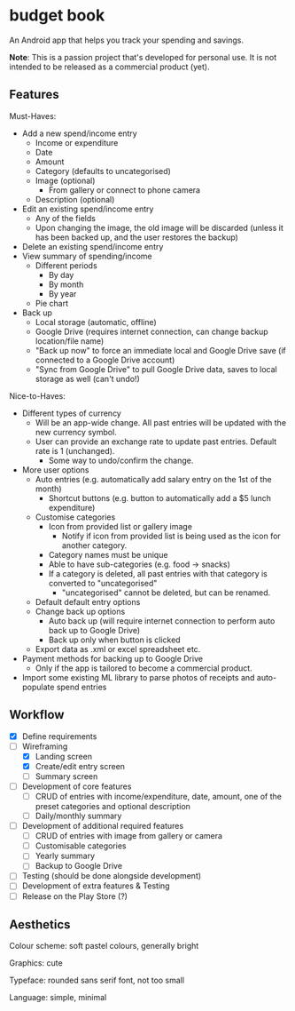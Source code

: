 # budget book

An Android app that helps you track your spending and savings.

**Note**: This is a passion project that's developed for personal use. It is not intended to be released as a commercial product (yet).

## Features

Must-Haves:
* Add a new spend/income entry
  * Income or expenditure
  * Date
  * Amount
  * Category (defaults to uncategorised)
  * Image (optional)
    * From gallery or connect to phone camera
  * Description (optional)
* Edit an existing spend/income entry
  * Any of the fields
  * Upon changing the image, the old image will be discarded (unless it has been backed up, and the user restores the backup)
* Delete an existing spend/income entry
* View summary of spending/income
  * Different periods
    * By day
    * By month
    * By year
  * Pie chart
* Back up
  * Local storage (automatic, offline)
  * Google Drive (requires internet connection, can change backup location/file name)
  * "Back up now" to force an immediate local and Google Drive save (if connected to a Google Drive account)
  * "Sync from Google Drive" to pull Google Drive data, saves to local storage as well (can't undo!)

Nice-to-Haves:
* Different types of currency
  * Will be an app-wide change. All past entries will be updated with the new currency symbol.
  * User can provide an exchange rate to update past entries. Default rate is 1 (unchanged).
    * Some way to undo/confirm the change.
* More user options
  * Auto entries (e.g. automatically add salary entry on the 1st of the month)
    * Shortcut buttons (e.g. button to automatically add a $5 lunch expenditure)
  * Customise categories
    * Icon from provided list or gallery image
      * Notify if icon from provided list is being used as the icon for another category.
    * Category names must be unique
    * Able to have sub-categories (e.g. food -> snacks)
    * If a category is deleted, all past entries with that category is converted to "uncategorised"
      * "uncategorised" cannot be deleted, but can be renamed.
  * Default default entry options
  * Change back up options
    * Auto back up (will require internet connection to perform auto back up to Google Drive)
    * Back up only when button is clicked
  * Export data as .xml or excel spreadsheet etc.
* Payment methods for backing up to Google Drive
  * Only if the app is tailored to become a commercial product.
* Import some existing ML library to parse photos of receipts and auto-populate spend entries

## Workflow

- [x] Define requirements
- [ ] Wireframing
  - [x] Landing screen
  - [x] Create/edit entry screen
  - [ ] Summary screen
- [ ] Development of core features
  - [ ] CRUD of entries with income/expenditure, date, amount, one of the preset categories and optional description
  - [ ] Daily/monthly summary
- [ ] Development of additional required features
  - [ ] CRUD of entries with image from gallery or camera
  - [ ] Customisable categories
  - [ ] Yearly summary
  - [ ] Backup to Google Drive
- [ ] Testing (should be done alongside development)
- [ ] Development of extra features & Testing
- [ ] Release on the Play Store (?)

## Aesthetics

Colour scheme: soft pastel colours, generally bright

Graphics: cute

Typeface: rounded sans serif font, not too small

Language: simple, minimal
